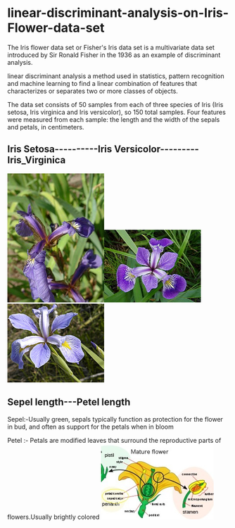 # linear-discriminant-analysis-on-Iris-Flower-data-set
The Iris flower data set or Fisher's Iris data set is a multivariate data set introduced by Sir Ronald Fisher in the 1936 as an example of discriminant analysis.

linear discriminant analysis a method used in statistics, pattern recognition and machine learning to find a linear combination of features that characterizes or separates two or more classes of objects.

The data set consists of 50 samples from each of three species of Iris (Iris setosa, Iris virginica and Iris versicolor), so 150 total samples. Four features were measured from each sample: the length and the width of the sepals and petals, in centimeters.

## Iris Setosa----------Iris Versicolor---------Iris_Virginica
![Iris_Setosa](images/Iris_setosa.jpg)![Iris_versicolor](images/Iris_versicolor.jpg)![Iris_virginica](images/Iris_virginica.jpg)

## Sepel length---Petel length
Sepel:-Usually green, sepals typically function as protection for the flower in bud, and often as support for the petals when in bloom

Petel :- Petals are modified leaves that surround the reproductive parts of flowers.Usually brightly colored 
![sepel_petel](images/sepel_petel.jpg)

